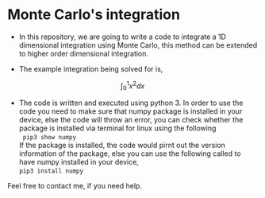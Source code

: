 # Monte Carlo's integration

- In this repository, we are going to write a code to integrate a 1D dimensional integration using Monte Carlo, this method can be extended to higher order dimensional integration. 



- The example integration being solved for is, 

$$\int_0^1 x^2 dx$$

- The code is written and executed using python 3. In order to use the code you need to make sure that numpy package is installed in your device, else the code will throw an error, you can check whether the package is installed via terminal for linux using the following </br>
``` pip3 show numpy``` </br>
If the package is installed, the code would pirnt out the version information of the package, else you can use the following called to have numpy installed in your device, </br>
```pip3 install numpy```</br>


Feel free to contact me, if you need help. 


